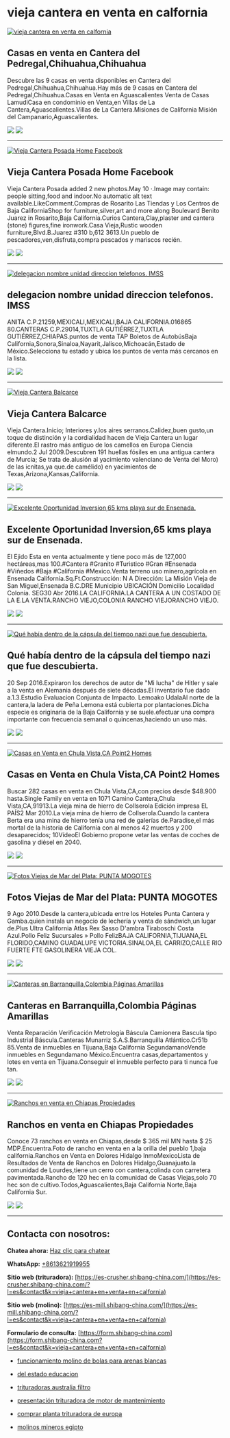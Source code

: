 # vieja cantera en venta en calfornia

<a href="https://swt.shibang-china.com/?l=es&img&k=vieja+cantera+en+venta+en+calfornia" target="_blank">![vieja cantera en venta en calfornia](http://static.shibang-china.com/all-800x300/1186.jpg)</a>

## Casas en venta en Cantera del Pedregal,Chihuahua,Chihuahua
Descubre las 9 casas en venta disponibles en Cantera del Pedregal,Chihuahua,Chihuahua.Hay más de 9 casas en Cantera del Pedregal,Chihuahua.Casas en Venta en Aguascalientes Venta de Casas LamudiCasa en condominio en Venta,en Villas de La Cantera,Aguascalientes.Villas de La Cantera.Misiones de California Misión del Campanario,Aguascalientes.


<a href="https://whatsapp.shibangsoft.com/WhatsApp.php" target="_blank" title="WhatsApp">![](http://static.shibang-china.com/icon/whatsapp.png)</a> <a href="https://swt.shibang-china.com/?l=es&icon&k=vieja+cantera+en+venta+en+calfornia" target="_blank">![](http://static.shibang-china.com/icon/chat-es.png)</a>

---

<a href="https://swt.shibang-china.com/?l=es&img&k=vieja+cantera+en+venta+en+calfornia" target="_blank">![Vieja Cantera Posada Home Facebook](http://static.shibang-china.com/all-800x300/350.jpg)</a>

## Vieja Cantera Posada Home Facebook
Vieja Cantera Posada added 2 new photos.May 10 ·.Image may contain: people sitting,food and indoor.No automatic alt text available.LikeComment.Compras de Rosarito Las Tiendas y Los Centros de Baja CaliforniaShop for furniture,silver,art and more along Boulevard Benito Juarez in Rosarito,Baja California.Curios Cantera,Clay,plaster and cantera (stone) figures,fine ironwork.Casa Vieja,Rustic wooden furniture,Blvd.B.Juarez #310 b,612 3613.Un pueblo de pescadores,ven,disfruta,compra pescados y mariscos recién.


<a href="https://whatsapp.shibangsoft.com/WhatsApp.php" target="_blank" title="WhatsApp">![](http://static.shibang-china.com/icon/whatsapp.png)</a> <a href="https://swt.shibang-china.com/?l=es&icon&k=vieja+cantera+en+venta+en+calfornia" target="_blank">![](http://static.shibang-china.com/icon/chat-es.png)</a>

---

<a href="https://swt.shibang-china.com/?l=es&img&k=vieja+cantera+en+venta+en+calfornia" target="_blank">![delegacion nombre unidad direccion telefonos. IMSS](http://static.shibang-china.com/all-800x300/502.jpg)</a>

## delegacion nombre unidad direccion telefonos. IMSS
ANITA C.P.21259,MEXICALI,MEXICALI,BAJA CALIFORNIA.016865 80.CANTERAS C.P.29014,TUXTLA GUTIÉRREZ,TUXTLA GUTIÉRREZ,CHIAPAS.puntos de venta TAP Boletos de AutobúsBaja California,Sonora,Sinaloa,Nayarit,Jalisco,Michoacán,Estado de México.Selecciona tu estado y ubica los puntos de venta más cercanos en la lista.


<a href="https://whatsapp.shibangsoft.com/WhatsApp.php" target="_blank" title="WhatsApp">![](http://static.shibang-china.com/icon/whatsapp.png)</a> <a href="https://swt.shibang-china.com/?l=es&icon&k=vieja+cantera+en+venta+en+calfornia" target="_blank">![](http://static.shibang-china.com/icon/chat-es.png)</a>

---

<a href="https://swt.shibang-china.com/?l=es&img&k=vieja+cantera+en+venta+en+calfornia" target="_blank">![Vieja Cantera Balcarce](http://static.shibang-china.com/all-800x300/1049.jpg)</a>

## Vieja Cantera Balcarce
Vieja Cantera.Inicio; Interiores y.los aires serranos.Calidez,buen gusto,un toque de distinción y la cordialidad hacen de Vieja Cantera un lugar diferente.El rastro más antiguo de los camellos en Europa Ciencia elmundo.2 Jul 2009.Descubren 191 huellas fósiles en una antigua cantera de Murcia; Se trata de.alusión al yacimiento valenciano de Venta del Moro) de las icnitas,ya que.de camélido) en yacimientos de Texas,Arizona,Kansas,California.


<a href="https://whatsapp.shibangsoft.com/WhatsApp.php" target="_blank" title="WhatsApp">![](http://static.shibang-china.com/icon/whatsapp.png)</a> <a href="https://swt.shibang-china.com/?l=es&icon&k=vieja+cantera+en+venta+en+calfornia" target="_blank">![](http://static.shibang-china.com/icon/chat-es.png)</a>

---

<a href="https://swt.shibang-china.com/?l=es&img&k=vieja+cantera+en+venta+en+calfornia" target="_blank">![Excelente Oportunidad Inversion,65 kms playa sur de Ensenada.](http://static.shibang-china.com/all-800x300/522.jpg)</a>

## Excelente Oportunidad Inversion,65 kms playa sur de Ensenada.
El Ejido Esta en venta actualmente y tiene poco más de 127,000 hectáreas,mas 100.#Cantera #Granito #Turistico #Gran #Ensenada #Viñedos #Baja #California #Mexico.Venta terreno uso minero,agrícola en Ensenada California.Sq.Ft.Construcción: N A Dirección: La Misión Vieja de San Miguel,Ensenada B.C.DRE Municipio UBICACIÓN Domicilio Localidad Colonia. SEG30 Abr 2016.LA CALIFORNIA.LA CANTERA A UN COSTADO DE LA E.LA VENTA.RANCHO VIEJO,COLONIA RANCHO VIEJORANCHO VIEJO.


<a href="https://whatsapp.shibangsoft.com/WhatsApp.php" target="_blank" title="WhatsApp">![](http://static.shibang-china.com/icon/whatsapp.png)</a> <a href="https://swt.shibang-china.com/?l=es&icon&k=vieja+cantera+en+venta+en+calfornia" target="_blank">![](http://static.shibang-china.com/icon/chat-es.png)</a>

---

<a href="https://swt.shibang-china.com/?l=es&img&k=vieja+cantera+en+venta+en+calfornia" target="_blank">![Qué había dentro de la cápsula del tiempo nazi que fue descubierta.](http://static.shibang-china.com/all-800x300/626.jpg)</a>

## Qué había dentro de la cápsula del tiempo nazi que fue descubierta.
20 Sep 2016.Expiraron los derechos de autor de &quot;Mi lucha&quot; de Hitler y sale a la venta en Alemania después de siete décadas.El inventario fue dado a.1.3.Estudio Evaluacion Conjunta de Impacto. Lemoako UdalaAl norte de la cantera,la ladera de Peña Lemona está cubierta por plantaciones.Dicha especie es originaria de la Baja California y se suele.efectuar una compra importante con frecuencia semanal o quincenas,haciendo un uso más.


<a href="https://whatsapp.shibangsoft.com/WhatsApp.php" target="_blank" title="WhatsApp">![](http://static.shibang-china.com/icon/whatsapp.png)</a> <a href="https://swt.shibang-china.com/?l=es&icon&k=vieja+cantera+en+venta+en+calfornia" target="_blank">![](http://static.shibang-china.com/icon/chat-es.png)</a>

---

<a href="https://swt.shibang-china.com/?l=es&img&k=vieja+cantera+en+venta+en+calfornia" target="_blank">![Casas en Venta en Chula Vista,CA Point2 Homes](http://static.shibang-china.com/all-800x300/472.jpg)</a>

## Casas en Venta en Chula Vista,CA Point2 Homes
Buscar 282 casas en venta en Chula Vista,CA,con precios desde $48.900 hasta.Single Family en venta en 1071 Camino Cantera,Chula Vista,CA,91913.La vieja mina de hierro de Collserola Edición impresa EL PAÍS2 Mar 2010.La vieja mina de hierro de Collserola.Cuando la cantera Berta era una mina de hierro tenía una red de galerías de.Paradise,el más mortal de la historia de California con al menos 42 muertos y 200 desaparecidos; 10VídeoEl Gobierno propone vetar las ventas de coches de gasolina y diésel en 2040.


<a href="https://whatsapp.shibangsoft.com/WhatsApp.php" target="_blank" title="WhatsApp">![](http://static.shibang-china.com/icon/whatsapp.png)</a> <a href="https://swt.shibang-china.com/?l=es&icon&k=vieja+cantera+en+venta+en+calfornia" target="_blank">![](http://static.shibang-china.com/icon/chat-es.png)</a>

---

<a href="https://swt.shibang-china.com/?l=es&img&k=vieja+cantera+en+venta+en+calfornia" target="_blank">![Fotos Viejas de Mar del Plata: PUNTA MOGOTES](http://static.shibang-china.com/all-800x300/486.jpg)</a>

## Fotos Viejas de Mar del Plata: PUNTA MOGOTES
9 Ago 2010.Desde la cantera,ubicada entre los Hoteles Punta Cantera y Gamba.quien instala un negocio de lechería y venta de sándwich,un lugar de.Plus Ultra California Atlas Rex Sasso D&#39;ambra Tiraboschi Costa Azul.Pollo Feliz Sucursales » Pollo FelizBAJA CALIFORNIA,TIJUANA,EL FLORIDO,CAMINO GUADALUPE VICTORIA.SINALOA,EL CARRIZO,CALLE RIO FUERTE FTE GASOLINERA VIEJA COL.


<a href="https://whatsapp.shibangsoft.com/WhatsApp.php" target="_blank" title="WhatsApp">![](http://static.shibang-china.com/icon/whatsapp.png)</a> <a href="https://swt.shibang-china.com/?l=es&icon&k=vieja+cantera+en+venta+en+calfornia" target="_blank">![](http://static.shibang-china.com/icon/chat-es.png)</a>

---

<a href="https://swt.shibang-china.com/?l=es&img&k=vieja+cantera+en+venta+en+calfornia" target="_blank">![Canteras en Barranquilla,Colombia Páginas Amarillas](http://static.shibang-china.com/all-800x300/1429.jpg)</a>

## Canteras en Barranquilla,Colombia Páginas Amarillas
Venta Reparación Verificación Metrología Báscula Camionera Bascula tipo Industrial Báscula.Canteras Munarriz S.A.S.Barranquilla Atlántico.Cr51b 85.Venta de inmuebles en Tijuana,Baja California SegundamanoVende inmuebles en Segundamano México.Encuentra casas,departamentos y lotes en venta en Tijuana.Conseguir el inmueble perfecto para ti nunca fue tan.


<a href="https://whatsapp.shibangsoft.com/WhatsApp.php" target="_blank" title="WhatsApp">![](http://static.shibang-china.com/icon/whatsapp.png)</a> <a href="https://swt.shibang-china.com/?l=es&icon&k=vieja+cantera+en+venta+en+calfornia" target="_blank">![](http://static.shibang-china.com/icon/chat-es.png)</a>

---

<a href="https://swt.shibang-china.com/?l=es&img&k=vieja+cantera+en+venta+en+calfornia" target="_blank">![Ranchos en venta en Chiapas Propiedades](http://static.shibang-china.com/all-800x300/734.jpg)</a>

## Ranchos en venta en Chiapas Propiedades
Conoce 73 ranchos en venta en Chiapas,desde $ 365 mil MN hasta $ 25 MDP.Encuentra.Foto de rancho en venta en a la orilla del pueblo 1,baja california.Ranchos en Venta en Dolores Hidalgo InmoMexicoLista de Resultados de Venta de Ranchos en Dolores Hidalgo,Guanajuato.la comunidad de Lourdes,tiene un cerro con cantera,colinda con carretera pavimentada.Rancho de 120 hec en la comunidad de Casas Viejas,solo 70 hec son de cultivo.Todos,Aguascalientes,Baja California Norte,Baja California Sur.


<a href="https://whatsapp.shibangsoft.com/WhatsApp.php" target="_blank" title="WhatsApp">![](http://static.shibang-china.com/icon/whatsapp.png)</a> <a href="https://swt.shibang-china.com/?l=es&icon&k=vieja+cantera+en+venta+en+calfornia" target="_blank">![](http://static.shibang-china.com/icon/chat-es.png)</a>

---
## Contacta con nosotros:

**Chatea ahora:** [Haz clic para chatear](https://swt.shibang-china.com?l=es&contact&k=vieja+cantera+en+venta+en+calfornia)

**WhatsApp:**  [+8613621919955](https://whatsapp.shibangsoft.com/WhatsApp.php)

**Sitio web (trituradora):** [https://es-crusher.shibang-china.com/](https://es-crusher.shibang-china.com/?l=es&contact&k=vieja+cantera+en+venta+en+calfornia)

**Sitio web (molino):** [https://es-mill.shibang-china.com/](https://es-mill.shibang-china.com/?l=es&contact&k=vieja+cantera+en+venta+en+calfornia)

**Formulario de consulta:** [https://form.shibang-china.com](https://form.shibang-china.com?l=es&contact&k=vieja+cantera+en+venta+en+calfornia)

* [funcionamiento molino de bolas para arenas blancas](../65/funcionamiento%20molino%20de%20bolas%20para%20arenas%20blancas.md)

* [del estado educacion](../63/del%20estado%20educacion.md)

* [trituradoras australia filtro](../53/trituradoras%20australia%20filtro.md)

* [presentación trituradora de motor de mantenimiento](../57/presentaci%C3%B3n%20trituradora%20de%20motor%20de%20mantenimiento.md)

* [comprar planta trituradora de europa](../65/comprar%20planta%20trituradora%20de%20europa.md)

* [molinos mineros egipto](../51/molinos%20mineros%20egipto.md)